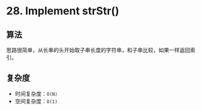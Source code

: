 # 28. Implement strStr()
## 算法
思路很简单，从长串的头开始取子串长度的字符串，和子串比较，如果一样返回索引。

## 复杂度
- 时间复杂度：`O(N)`
- 空间复杂度：`O(1)`

